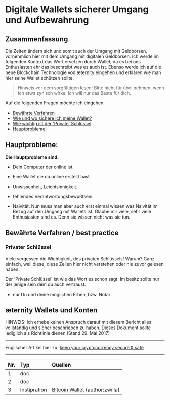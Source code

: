 # Digitale Wallets sicherer Umgang und Aufbewahrung

## Zusammenfassung

Die Zeiten ändern sich und somit auch der Umgang mit Geldbörsen,
vornehmlich hier mit dem Umgang mit digitalen Geldbörsen. Ich werde im
folgenden Kontext das Wort ersetzen durch Wallet, da es bei uns
Enthusiasten ehr das beschreibt was es auch ist. Ebenso werde ich auf
die neue Blockchain Technologie von æternity eingehen und erklären wie
man hier seine Wallet schützen sollte.

>Hinweis vor dem sorgfältigen lesen: Bitte nicht für übel nehmen, wenn
>ich etws zynisch wirke. Ich will nur das Beste für dich.

Auf die folgenden Fragen möchte ich eingehen:
* [Bewährte Verfahren](#bewährte-verfahren--best-practice)
* [Wie und wo sichere ich meine Wallet?]()
* [Wie wichtig ist der 'Private' Schlüssel](#privater-schlüssel)
* [Hauptprobleme!](#hauptprobleme)

## Hauptprobleme:

**Die Hauptprobleme sind:**
* Dein Computer der online ist.
* Eine Wallet die du online erstellt hast.
* Unwissenheit, Leichtsinnigkeit.
* fehlendes Verantwortungsbewußtsein.


* Naivität.
Nun muss man aber auch erst einmal wissen was Naivität im Bezug auf den
Umgang mit Wallets ist. Glaube mir viele, sehr viele Enthusiasten sind
es. Denn sie wissen nicht was sie tun.


## Bewährte Verfahren / best practice


### Privater Schlüssel

Viele vergessen die Wichtigkeit, des privaten Schlüssels! Warum? Ganz
einfach, weil diese, diese Zeilen hier nicht verstehen oder nie zuvor
gelesen haben.

Der 'Private Schlüssel' ist wie das Wort es schon sagt. Im besitz sollte
nur der jenige sein dem du auch vertraust.
* nur Du und deine möglichen Erben, bzw. Notar



## æternity Wallets und Konten


HINWEIS: Ich erhebe keinen Anspruch darauf mit diesem Bericht alles
vollständig und sicher beschrieben zu haben. Dieses Dokument sollte
lediglich als Richtlinie dienen (Stand 29. Mai 2017)

***

Englischer Artikel hier zu:
[keep your cryptocurrency secure & safe](keep-cryptocurrency-wallet-secure-&-safe)

***

| Nr. | Typ          | Quellen                                                                                             |
|:----|:-------------|:----------------------------------------------------------------------------------------------------|
| 1   | doc          |                                                                                                     |
| 2   | doc          |                                                                                                     |
| 3   | Instipration | [Bitcoin Wallet](https://the-internet-of-money.de/blog/bitcoin-wallet-brieftasche/) (author:zwilla) |

